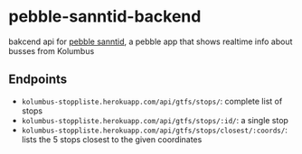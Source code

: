 # pebble-sanntid-backend

bakcend api for [pebble sanntid](https://github.com/powermosfet/pebble-sanntid), a pebble app that shows realtime info about busses from Kolumbus

## Endpoints

* `kolumbus-stoppliste.herokuapp.com/api/gtfs/stops/`: complete list of stops
* `kolumbus-stoppliste.herokuapp.com/api/gtfs/stops/:id/`: a single stop
* `kolumbus-stoppliste.herokuapp.com/api/gtfs/stops/closest/:coords/`: lists the 5 stops closest to the given coordinates
